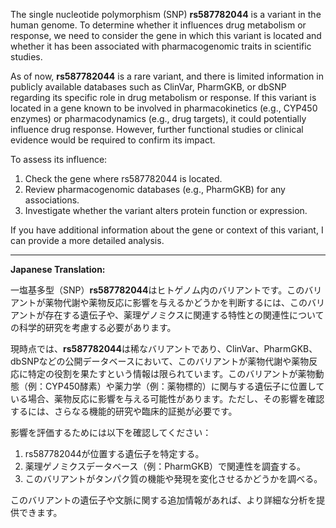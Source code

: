 The single nucleotide polymorphism (SNP) **rs587782044** is a variant in the human genome. To determine whether it influences drug metabolism or response, we need to consider the gene in which this variant is located and whether it has been associated with pharmacogenomic traits in scientific studies.

As of now, **rs587782044** is a rare variant, and there is limited information in publicly available databases such as ClinVar, PharmGKB, or dbSNP regarding its specific role in drug metabolism or response. If this variant is located in a gene known to be involved in pharmacokinetics (e.g., CYP450 enzymes) or pharmacodynamics (e.g., drug targets), it could potentially influence drug response. However, further functional studies or clinical evidence would be required to confirm its impact.

To assess its influence:
1. Check the gene where rs587782044 is located.
2. Review pharmacogenomic databases (e.g., PharmGKB) for any associations.
3. Investigate whether the variant alters protein function or expression.

If you have additional information about the gene or context of this variant, I can provide a more detailed analysis.

---

**Japanese Translation:**

一塩基多型（SNP）**rs587782044**はヒトゲノム内のバリアントです。このバリアントが薬物代謝や薬物反応に影響を与えるかどうかを判断するには、このバリアントが存在する遺伝子や、薬理ゲノミクスに関連する特性との関連性についての科学的研究を考慮する必要があります。

現時点では、**rs587782044**は稀なバリアントであり、ClinVar、PharmGKB、dbSNPなどの公開データベースにおいて、このバリアントが薬物代謝や薬物反応に特定の役割を果たすという情報は限られています。このバリアントが薬物動態（例：CYP450酵素）や薬力学（例：薬物標的）に関与する遺伝子に位置している場合、薬物反応に影響を与える可能性があります。ただし、その影響を確認するには、さらなる機能的研究や臨床的証拠が必要です。

影響を評価するためには以下を確認してください：
1. rs587782044が位置する遺伝子を特定する。
2. 薬理ゲノミクスデータベース（例：PharmGKB）で関連性を調査する。
3. このバリアントがタンパク質の機能や発現を変化させるかどうかを調べる。

このバリアントの遺伝子や文脈に関する追加情報があれば、より詳細な分析を提供できます。